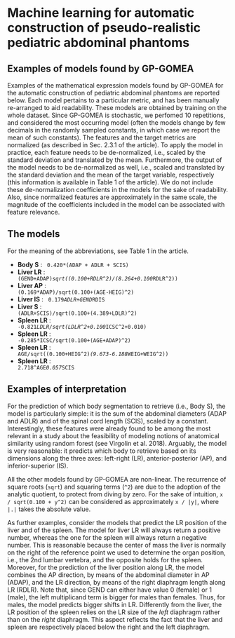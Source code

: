 # Machine learning for automatic construction of pseudo-realistic pediatric abdominal phantoms

## Examples of models found by GP-GOMEA

Examples of the mathematical expression models found by GP-GOMEA for the automatic construction of pediatric abdominal phantoms are reported below.
Each model pertains to a particular metric, and has been manually re-arranged to aid readability. 
These models are obtained by training on the whole dataset. Since GP-GOMEA is stochastic, we perfomed 10 repetitions, and considered the most occurring model (often the models change by few decimals in the randomly sampled constants, in which case we report the mean of such constants).
The features and the target metrics are normalized (as described in Sec. 2.3.1 of the article).
To apply the model in practice, each feature needs to be de-normalized, i.e., scaled by the standard deviation and translated by the mean. Furthermore, the output of the model needs to be de-normalized as well, i.e., scaled and translated by the standard deviation and the mean of the target variable, respectively (this information is available in Table 1 of the article).
We do not include these de-normalization coefficients in the models for the sake of readability. Also, since normalized features are approximately in the same scale, the magnitude of the coefficients included in the model can be associated with feature relevance.


## The models
For the meaning of the abbreviations, see Table 1 in the article.

* **Body S** : <code> 0.420*(ADAP + ADLR + SCIS) </code>
* **Liver LR** : <code> (GEND+ADAP)*sqrt((0.100+RDLR^2)/(8.264+0.100*RDLR^2)) </code>
* **Liver AP** : <code> (0.169*ADAP)/sqrt(0.100+(AGE-HEIG)^2) </code>
* **Liver IS** : <code> 0.179*ADLR+GEND*RDIS </code>
* **Liver S** : <code> (ADLR+SCIS)/sqrt(0.100+(4.389+LDLR)^2) </code>
* **Spleen LR** : <code> -0.821*LDLR/sqrt(LDLR^2+0.100*ICSC^2+0.010) </code>
* **Spleen LR** : <code> -0.285*ICSC/sqrt(0.100+(AGE+ADAP)^2) </code>
* **Spleen LR** : <code> AGE/sqrt((0.100+HEIG^2)*(9.673-6.188*WEIG+WEIG^2)) </code>
* **Spleen LR** : <code> 2.718^AGE*0.057*SCIS</code>


## Examples of interpretation
For the prediction of which body segmentation to retrieve (i.e., Body S), the model is particularly simple: it is the sum of the abdominal diameters (ADAP and ADLR) and of the spinal cord length (SCIS), scaled by a constant.
Interestingly, these features were already found to be among the most relevant in a study about the feasibility of modeling notions of anatomical similarity using random forest (see Virgolin et al. 2018). Arguably, the model is very reasonable: it predicts which body to retrieve based on its dimensions along the three axes: left-right (LR), anterior-posterior (AP), and inferior-superior (IS).

All the other models found by GP-GOMEA are non-linear. The recurrence of square roots (`sqrt`) and squaring terms (`^2`) are due to the adoption of the analytic quotient, to protect from diving by zero. 
For the sake of intuition, `x / sqrt(0.100 + y^2)` can be considered as approximately `x / |y|`, where `|.|` takes the absolute value.

As further examples, consider the models that predict the LR position of the liver and of the spleen. 
The model for liver LR will always return a positive number, whereas the one for the spleen will always return a negative number.
This is reasonable because the center of mass the liver is normally on the right of the reference point we used to determine the organ position, i.e., the 2nd lumbar vertebra, and the opposite holds for the spleen.
Moreover, for the prediction of the liver position along LR, the model combines the AP direction, by means of the abdominal diameter in AP (ADAP), and the LR direction, by means of the right diaphragm length along LR (RDLR). 
Note that, since GEND can either have value 0 (female) or 1 (male), the left multiplicand term is bigger for males than females. Thus, for males, the model predicts bigger shifts in LR. 
Differently from the liver, the LR position of the spleen relies on the LR size of the *left* diaphragm rather than on the *right* diaphragm. 
This aspect reflects the fact that the liver and spleen are respectively placed below the right and the left diaphragm.

